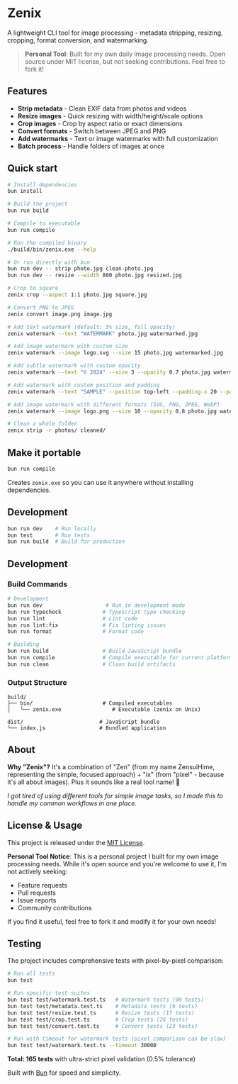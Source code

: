 # Zenix

A lightweight CLI tool for image processing - metadata stripping, resizing, cropping, format conversion, and watermarking.

> **Personal Tool**: Built for my own daily image processing needs. Open source under MIT license, but not seeking contributions. Feel free to fork it!

## Features

- **Strip metadata** - Clean EXIF data from photos and videos
- **Resize images** - Quick resizing with width/height/scale options  
- **Crop images** - Crop by aspect ratio or exact dimensions
- **Convert formats** - Switch between JPEG and PNG
- **Add watermarks** - Text or image watermarks with full customization
- **Batch process** - Handle folders of images at once

## Quick start

```bash
# Install dependencies
bun install

# Build the project
bun run build

# Compile to executable
bun run compile

# Run the compiled binary
./build/bin/zenix.exe --help

# Or run directly with bun
bun run dev -- strip photo.jpg clean-photo.jpg
bun run dev -- resize --width 800 photo.jpg resized.jpg

# Crop to square
zenix crop --aspect 1:1 photo.jpg square.jpg

# Convert PNG to JPEG
zenix convert image.png image.jpg

# Add text watermark (default: 5% size, full opacity)
zenix watermark --text "WATERMARK" photo.jpg watermarked.jpg

# Add image watermark with custom size
zenix watermark --image logo.svg --size 15 photo.jpg watermarked.jpg

# Add subtle watermark with custom opacity
zenix watermark --text "© 2024" --size 3 --opacity 0.7 photo.jpg watermarked.jpg

# Add watermark with custom position and padding
zenix watermark --text "SAMPLE" --position top-left --padding-x 20 --padding-y 20 photo.jpg watermarked.jpg

# Add image watermark with different formats (SVG, PNG, JPEG, WebP)
zenix watermark --image logo.png --size 10 --opacity 0.8 photo.jpg watermarked.jpg

# Clean a whole folder
zenix strip -r photos/ cleaned/
```

## Make it portable

```bash
bun run compile
```

Creates `zenix.exe` so you can use it anywhere without installing dependencies.

## Development

```bash
bun run dev    # Run locally
bun test       # Run tests
bun run build  # Build for production
```

## Development

### Build Commands

```bash
# Development
bun run dev                    # Run in development mode
bun run typecheck             # TypeScript type checking
bun run lint                  # Lint code
bun run lint:fix              # Fix linting issues
bun run format                # Format code

# Building
bun run build                 # Build JavaScript bundle
bun run compile               # Compile executable for current platform
bun run clean                 # Clean build artifacts
```

### Output Structure

```
build/
├── bin/                      # Compiled executables
│   └── zenix.exe                # Executable (zenix on Unix)

dist/                        # JavaScript bundle
└── index.js                 # Bundled application
```

## About

**Why "Zenix"?** It's a combination of "Zen" (from my name ZensuiHime, representing the simple, focused approach) + "ix" (from "pixel" - because it's all about images). Plus it sounds like a real tool name! 🎨

*I got tired of using different tools for simple image tasks, so I made this to handle my common workflows in one place.*

## License & Usage

This project is released under the [MIT License](LICENSE). 

**Personal Tool Notice**: This is a personal project I built for my own image processing needs. While it's open source and you're welcome to use it, I'm not actively seeking:
- Feature requests
- Pull requests  
- Issue reports
- Community contributions

If you find it useful, feel free to fork it and modify it for your own needs!

## Testing

The project includes comprehensive tests with pixel-by-pixel comparison:

```bash
# Run all tests
bun test

# Run specific test suites
bun test test/watermark.test.ts   # Watermark tests (90 tests)
bun test test/metadata.test.ts    # Metadata tests (9 tests)
bun test test/resize.test.ts      # Resize tests (17 tests)
bun test test/crop.test.ts        # Crop tests (26 tests)
bun test test/convert.test.ts     # Convert tests (23 tests)

# Run with timeout for watermark tests (pixel comparison can be slow)
bun test test/watermark.test.ts --timeout 30000
```

**Total: 165 tests** with ultra-strict pixel validation (0.5% tolerance)

Built with [Bun](https://bun.com) for speed and simplicity.
